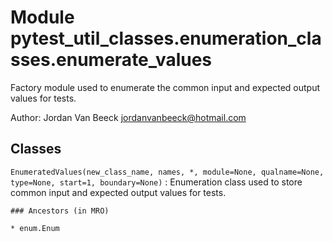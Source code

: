 Module pytest_util_classes.enumeration_classes.enumerate_values
===============================================================
Factory module used to enumerate the common input and
expected output values for tests.

Author: Jordan Van Beeck <jordanvanbeeck@hotmail.com>

Classes
-------

`EnumeratedValues(new_class_name, names, *, module=None, qualname=None, type=None, start=1, boundary=None)`
:   Enumeration class used to store common input
    and expected output values for tests.

    ### Ancestors (in MRO)

    * enum.Enum